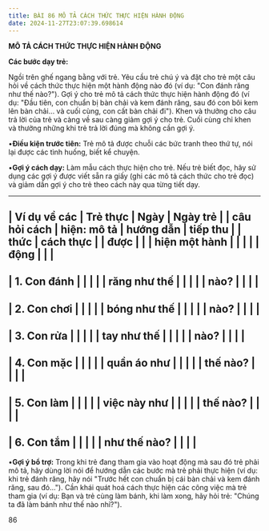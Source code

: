 ```yaml
---
title: BÀI 86 MÔ TẢ CÁCH THỨC THỰC HIỆN HÀNH ĐỘNG
date: 2024-11-27T23:07:39.698614
---
```


**MÔ TẢ CÁCH THỨC THỰC HIỆN HÀNH ĐỘNG**

**Các bước dạy trẻ:**

Ngồi trên ghế ngang bằng với trẻ. Yêu cầu trẻ chú ý và đặt cho trẻ một
câu hỏi về cách thức thực hiện một hành động nào đó (ví dụ: "Con đánh
răng như thế nào?"). Gợi ý cho trẻ mô tả cách thức thực hiện hành động
đó (ví dụ: "Đầu tiên, con chuẩn bị bàn chải và kem đánh răng, sau đó
con bôi kem lên bàn chải... và cuối cùng, con cất bàn chải đi"). Khen
và thưởng cho câu trả lời của trẻ và càng về sau càng giảm gợi ý cho
trẻ. Cuối cùng chỉ khen và thưởng những khi trẻ trả lời đúng mà không
cần gợi ý.

•**Điều kiện trước tiên:** Trẻ mô tả được chuỗi các bức tranh theo thứ
tự, nói lại được các tình huống, biết kể chuyện.

•**Gợi ý cách dạy:** Làm mẫu cách thực hiện cho trẻ. Nếu trẻ biết đọc,
hãy sử dụng các gợi ý được viết sẵn ra giấy (ghi các mô tả cách thức
cho trẻ đọc) và giảm dần gợi ý cho trẻ theo cách này qua từng tiết
dạy.

-------------------------------------------------------------------------
| **Ví dụ về các  | **Trẻ thực    | **Ngày**     | **Ngày trẻ    |
| câu hỏi cách    | hiện: mô tả   | **hướng dẫn** | tiếp thu      |
| thức**          | cách thực     |                 | được**        |
|                 | hiện một hành |                 |                 |
|                 | động**        |                 |                 |
-------------------------------------------------------------------------
| 1. Con đánh  |                 |                 |                 |
| răng như thế  |                 |                 |                 |
| nào?          |                 |                 |                 |
-------------------------------------------------------------------------
| 2. Con chơi  |                 |                 |                 |
| bóng như thế  |                 |                 |                 |
| nào?          |                 |                 |                 |
-------------------------------------------------------------------------
| 3. Con rửa   |                 |                 |                 |
| tay như thế   |                 |                 |                 |
| nào?          |                 |                 |                 |
-------------------------------------------------------------------------
| 4. Con mặc   |                 |                 |                 |
| quần áo như   |                 |                 |                 |
| thế nào?      |                 |                 |                 |
-------------------------------------------------------------------------
| 5. Con làm   |                 |                 |                 |
| việc này như  |                 |                 |                 |
| thế nào?      |                 |                 |                 |
-------------------------------------------------------------------------
| 6. Con tắm   |                 |                 |                 |
| như thế nào?  |                 |                 |                 |
-------------------------------------------------------------------------

•**Gợi ý bổ trợ:** Trong khi trẻ đang tham gia vào hoạt động mà sau đó
trẻ phải mô tả, hãy dùng lời nói để hướng dẫn các bước mà trẻ phải
thực hiện (ví dụ: khi trẻ đánh răng, hãy nói "Trước hết con chuẩn bị
cái bàn chải và kem đánh răng, sau đó..."). Cần khái quát hoá cách
thực hiện các công việc mà trẻ tham gia (ví dụ: Bạn và trẻ cùng làm
bánh, khi làm xong, hãy hỏi trẻ: "Chúng ta đã làm bánh như thế nào
nhỉ?").

86

